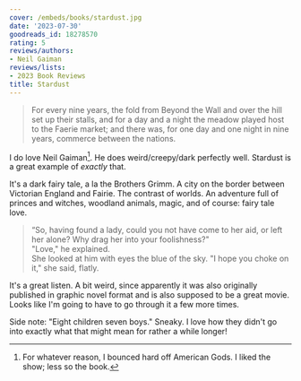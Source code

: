 ```yaml
---
cover: /embeds/books/stardust.jpg
date: '2023-07-30'
goodreads_id: 18278570
rating: 5
reviews/authors:
- Neil Gaiman
reviews/lists:
- 2023 Book Reviews
title: Stardust
---
```

> For every nine years, the fold from Beyond the Wall and over the hill set up their stalls, and for a day and a night the meadow played host to the Faerie market; and there was, for one day and one night in nine years, commerce between the nations.

I do love Neil Gaiman[^americangods]. He does weird/creepy/dark perfectly well. Stardust is a great example of *exactly* that. 

It's a dark fairy tale, a la the Brothers Grimm. A city on the border between Victorian England and Fairie. The contrast of worlds. An adventure full of princes and witches, woodland animals, magic, and of course: fairy tale love. 

> “So, having found a lady, could you not have come to her aid, or left her alone? Why drag her into your foolishness?"  
> "Love," he explained.  
> She looked at him with eyes the blue of the sky. "I hope you choke on it," she said, flatly.   

It's a great listen. A bit weird, since apparently it was also originally published in graphic novel format and is also supposed to be a great movie. Looks like I'm going to have to go through it a few more times. 

<!--more-->

Side note: "Eight children seven boys." Sneaky. I love how they didn't go into exactly what that might mean for rather a while longer!

[^americangods]: For whatever reason, I bounced hard off American Gods. I liked the show; less so the book. 